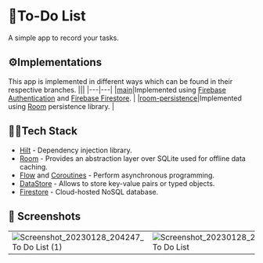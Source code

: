 
# 📝To-Do List
A simple app to record your tasks.

## ⚙️Implementations
This app is implemented in different ways which can be found in their respective branches.
|||
|---|---|
|<a href="https://github.com/anshtya/ToDoList">main</a>|Implemented using <a href="https://firebase.google.com/docs/auth">Firebase Authentication</a> and <a href="https://firebase.google.com/docs/firestore">Firebase Firestore</a>. |
|<a href="https://github.com/anshtya/ToDoList/tree/room-persistence">room-persistence</a>|Implemented using <a href="https://developer.android.com/training/data-storage/room">Room</a> persistence library. |

## 👨‍💻Tech Stack
- <a href="https://developer.android.com/training/dependency-injection/hilt-android">Hilt</a> - Dependency injection library.
- <a href="https://developer.android.com/training/data-storage/room">Room</a> - Provides an abstraction layer over SQLite used for offline data caching.
- <a href="https://developer.android.com/kotlin/flow">Flow</a> and <a href="https://developer.android.com/kotlin/coroutines">Coroutines</a> - Perform asynchronous programming.
- <a href="https://developer.android.com/topic/libraries/architecture/datastore">DataStore</a> - Allows to store key-value pairs or typed objects.
- <a href="https://firebase.google.com/docs/firestore">Firestore</a> - Cloud-hosted NoSQL database.

## 📸 Screenshots
|||||
|---|---|---|---|
| ![Screenshot_20230128_204247_To Do List (1)](https://user-images.githubusercontent.com/95761927/215274749-9f0aa268-bfaf-44ed-983d-d7af85ca0286.jpg) | ![Screenshot_20230128_204400_To Do List](https://user-images.githubusercontent.com/95761927/215274831-3182f1a5-02cd-4754-8c28-42afbc543caa.jpg) | ![Screenshot_20230128_204329_To Do List](https://user-images.githubusercontent.com/95761927/215274901-44f5192d-af3f-4fda-bc58-49ebaa7d54e3.jpg) | ![Screenshot_20230128_204339_To Do List](https://user-images.githubusercontent.com/95761927/215274956-463d3649-f756-4d91-96bd-3b3d08d2b17d.jpg) |
